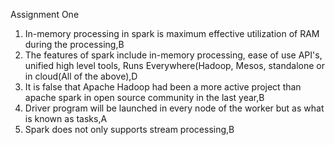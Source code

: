 Assignment One
 1. In-memory processing in spark is maximum effective utilization of RAM during the processing,B
 2. The features of spark include in-memory processing, ease of use API's, unified high level tools, Runs Everywhere(Hadoop, Mesos, standalone or in cloud(All of the above),D
 3. It is false that Apache Hadoop had been a more active project than apache spark in open source community in the last year,B
 4. Driver program will be launched in every node of the worker but as what is known as tasks,A
 5. Spark does not only supports stream processing,B
